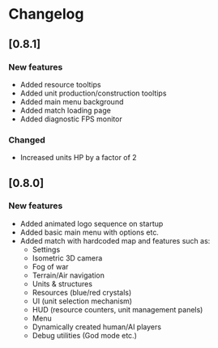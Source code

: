 # Changelog

## [0.8.1]

### New features
 - Added resource tooltips
 - Added unit production/construction tooltips
 - Added main menu background
 - Added match loading page
 - Added diagnostic FPS monitor

### Changed
 - Increased units HP by a factor of 2

## [0.8.0]

### New features
 - Added animated logo sequence on startup
 - Added basic main menu with options etc.
 - Added match with hardcoded map and features such as:
   - Settings
   - Isometric 3D camera
   - Fog of war
   - Terrain/Air navigation
   - Units & structures
   - Resources (blue/red crystals)
   - UI (unit selection mechanism)
   - HUD (resource counters, unit management panels)
   - Menu
   - Dynamically created human/AI players
   - Debug utilities (God mode etc.)

